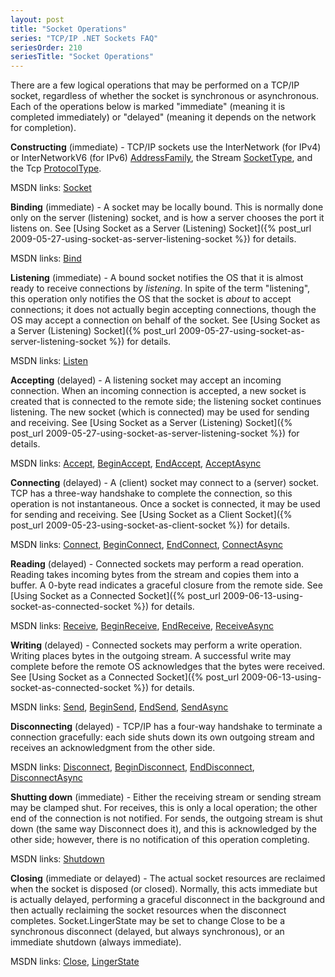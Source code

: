```yaml
---
layout: post
title: "Socket Operations"
series: "TCP/IP .NET Sockets FAQ"
seriesOrder: 210
seriesTitle: "Socket Operations"
---
```

There are a few logical operations that may be performed on a TCP/IP socket, regardless of whether the socket is synchronous or asynchronous. Each of the operations below is marked "immediate" (meaning it is completed immediately) or "delayed" (meaning it depends on the network for completion).

 
**Constructing** (immediate) - TCP/IP sockets use the InterNetwork (for IPv4) or InterNetworkV6 (for IPv6) [AddressFamily](http://msdn.microsoft.com/en-us/library/system.net.sockets.addressfamily.aspx), the Stream [SocketType](http://msdn.microsoft.com/en-us/library/system.net.sockets.sockettype.aspx), and the Tcp [ProtocolType](http://msdn.microsoft.com/en-us/library/system.net.sockets.protocoltype.aspx).  

MSDN links: [Socket](http://msdn.microsoft.com/en-us/library/2b86d684.aspx)

**Binding** (immediate) - A socket may be locally bound. This is normally done only on the server (listening) socket, and is how a server chooses the port it listens on. See [Using Socket as a Server (Listening) Socket]({% post_url 2009-05-27-using-socket-as-server-listening-socket %}) for details.  

MSDN links: [Bind](http://msdn.microsoft.com/en-us/library/system.net.sockets.socket.bind.aspx)

**Listening** (immediate) - A bound socket notifies the OS that it is almost ready to receive connections by _listening_. In spite of the term "listening", this operation only notifies the OS that the socket is _about_ to accept connections; it does not actually begin accepting connections, though the OS may accept a connection on behalf of the socket. See [Using Socket as a Server (Listening) Socket]({% post_url 2009-05-27-using-socket-as-server-listening-socket %}) for details.  

MSDN links: [Listen](http://msdn.microsoft.com/en-us/library/system.net.sockets.socket.listen.aspx)

 
**Accepting** (delayed) - A listening socket may accept an incoming connection. When an incoming connection is accepted, a new socket is created that is connected to the remote side; the listening socket continues listening. The new socket (which is connected) may be used for sending and receiving. See [Using Socket as a Server (Listening) Socket]({% post_url 2009-05-27-using-socket-as-server-listening-socket %}) for details.  

MSDN links: [Accept](http://msdn.microsoft.com/en-us/library/system.net.sockets.socket.accept.aspx), [BeginAccept](http://msdn.microsoft.com/en-us/library/system.net.sockets.socket.beginaccept.aspx), [EndAccept](http://msdn.microsoft.com/en-us/library/system.net.sockets.socket.endaccept.aspx), [AcceptAsync](http://msdn.microsoft.com/en-us/library/system.net.sockets.socket.acceptasync.aspx)

 
**Connecting** (delayed) - A (client) socket may connect to a (server) socket. TCP has a three-way handshake to complete the connection, so this operation is not instantaneous. Once a socket is connected, it may be used for sending and receiving. See [Using Socket as a Client Socket]({% post_url 2009-05-23-using-socket-as-client-socket %}) for details.  

MSDN links: [Connect](http://msdn.microsoft.com/en-us/library/system.net.sockets.socket.connect.aspx), [BeginConnect](http://msdn.microsoft.com/en-us/library/system.net.sockets.socket.beginconnect.aspx), [EndConnect](http://msdn.microsoft.com/en-us/library/system.net.sockets.socket.endconnect.aspx), [ConnectAsync](http://msdn.microsoft.com/en-us/library/bb538102.aspx)

 
**Reading** (delayed) - Connected sockets may perform a read operation. Reading takes incoming bytes from the stream and copies them into a buffer. A 0-byte read indicates a graceful closure from the remote side. See [Using Socket as a Connected Socket]({% post_url 2009-06-13-using-socket-as-connected-socket %}) for details.  

MSDN links: [Receive](http://msdn.microsoft.com/en-us/library/system.net.sockets.socket.receive.aspx), [BeginReceive](http://msdn.microsoft.com/en-us/library/system.net.sockets.socket.beginreceive.aspx), [EndReceive](http://msdn.microsoft.com/en-us/library/system.net.sockets.socket.endreceive.aspx), [ReceiveAsync](http://msdn.microsoft.com/en-us/library/system.net.sockets.socket.receiveasync.aspx)

 
**Writing** (delayed) - Connected sockets may perform a write operation. Writing places bytes in the outgoing stream. A successful write may complete before the remote OS acknowledges that the bytes were received. See [Using Socket as a Connected Socket]({% post_url 2009-06-13-using-socket-as-connected-socket %}) for details.  

MSDN links: [Send](http://msdn.microsoft.com/en-us/library/system.net.sockets.socket.send.aspx), [BeginSend](http://msdn.microsoft.com/en-us/library/system.net.sockets.socket.beginsend.aspx), [EndSend](http://msdn.microsoft.com/en-us/library/system.net.sockets.socket.endsend.aspx), [SendAsync](http://msdn.microsoft.com/en-us/library/system.net.sockets.socket.sendasync.aspx)

 
**Disconnecting** (delayed) - TCP/IP has a four-way handshake to terminate a connection gracefully: each side shuts down its own outgoing stream and receives an acknowledgment from the other side.  

MSDN links: [Disconnect](http://msdn.microsoft.com/en-us/library/system.net.sockets.socket.disconnect.aspx), [BeginDisconnect](http://msdn.microsoft.com/en-us/library/system.net.sockets.socket.begindisconnect.aspx), [EndDisconnect](http://msdn.microsoft.com/en-us/library/system.net.sockets.socket.enddisconnect.aspx), [DisconnectAsync](http://msdn.microsoft.com/en-us/library/system.net.sockets.socket.disconnectasync.aspx)

 
**Shutting down** (immediate) - Either the receiving stream or sending stream may be clamped shut. For receives, this is only a local operation; the other end of the connection is not notified. For sends, the outgoing stream is shut down (the same way Disconnect does it), and this is acknowledged by the other side; however, there is no notification of this operation completing.  

MSDN links: [Shutdown](http://msdn.microsoft.com/en-us/library/system.net.sockets.socket.shutdown.aspx)

 
**Closing** (immediate or delayed) - The actual socket resources are reclaimed when the socket is disposed (or closed). Normally, this acts immediate but is actually delayed, performing a graceful disconnect in the background and then actually reclaiming the socket resources when the disconnect completes. Socket.LingerState may be set to change Close to be a synchronous disconnect (delayed, but always synchronous), or an immediate shutdown (always immediate).  

MSDN links: [Close](http://msdn.microsoft.com/en-us/library/system.net.sockets.socket.close.aspx), [LingerState](http://msdn.microsoft.com/en-us/library/system.net.sockets.socket.lingerstate.aspx)
